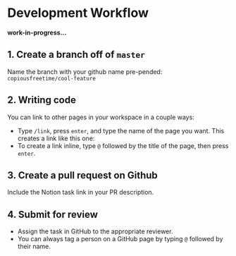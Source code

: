 # Development Workflow

**work-in-progress...**

## 1\. Create a branch off of `master`

Name the branch with your github name pre-pended:
`copiousfreetime/cool-feature`

## 2\. Writing code

You can link to other pages in your workspace in a couple ways:

  - Type `/link`, press `enter`, and type the name of the page you want.
    This creates a link like this one:
  - To create a link inline, type `@` followed by the title of the page,
    then press `enter`.

## 3\. Create a pull request on Github

Include the Notion task link in your PR description.

## 4\. Submit for review

  - Assign the task in GitHub to the appropriate reviewer.
  - You can always tag a person on a GitHub page by typing `@` followed
    by their name.

